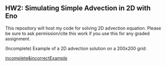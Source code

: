 ## HW2: Simulating Simple Advection in 2D with Eno
This repository will host my code for solving 2D advection equation. Please be sure to ask permission/cite this work if you use this for any graded assignment. 

(Incomplete) Example of a 2D advection solution on a 200x200 grid:

[incomplete&incorrectExample](https://giphy.com/gifs/gtUY7jNuxPXoBUzfP8)


